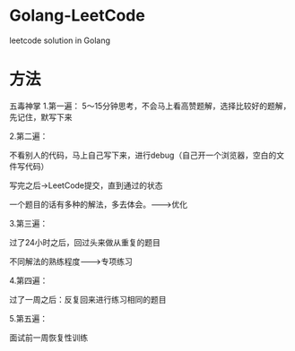 # Golang-LeetCode
leetcode solution in Golang

# 方法

五毒神掌
1.第一遍：
5～15分钟思考，不会马上看高赞题解，选择比较好的题解，先记住，默写下来

2.第二遍：

不看别人的代码，马上自己写下来，进行debug（自己开一个浏览器，空白的文件写代码）

写完之后->LeetCode提交，直到通过的状态

一个题目的话有多种的解法，多去体会。--->优化

3.第三遍：

过了24小时之后，回过头来做从重复的题目

不同解法的熟练程度--->专项练习

4.第四遍：

过了一周之后：反复回来进行练习相同的题目

5.第五遍：

面试前一周恢复性训练